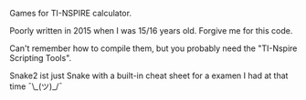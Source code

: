 Games for TI-NSPIRE calculator.

Poorly written in 2015 when I was 15/16 years old. Forgive me for this code.

Can't remember how to compile them, but you probably need the "TI-Nspire Scripting Tools".

Snake2 ist just Snake with a built-in cheat sheet for a examen I had at that time ¯\\\_(ツ)_/¯
